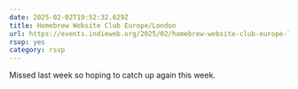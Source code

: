 ```yaml
---
date: 2025-02-02T19:52:32.629Z
title: Homebrew Website Club Europe/London
url: https://events.indieweb.org/2025/02/homebrew-website-club-europe-london-EPXLryuDYt89
rsvp: yes
category: rsvp
---
```

Missed last week so hoping to catch up again this week.
